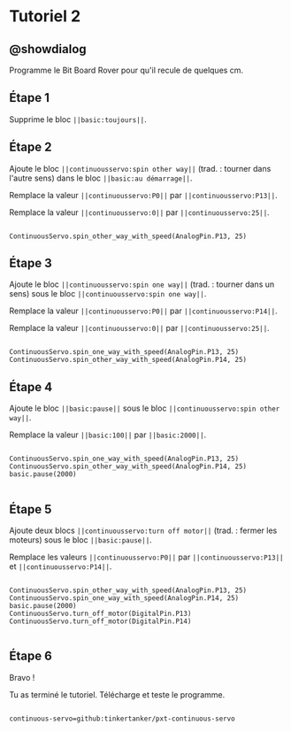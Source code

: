 # Tutoriel 2

## @showdialog

Programme le Bit Board Rover pour qu'il recule de quelques cm.

## Étape 1

Supprime le bloc ``||basic:toujours||``.

## Étape 2

Ajoute le bloc ``||continuousservo:spin other way||`` (trad. : tourner dans l'autre sens) dans le bloc ``||basic:au démarrage||``.

Remplace la valeur ``||continuousservo:P0||`` par ``||continuousservo:P13||``.

Remplace la valeur ``||continuousservo:0||`` par ``||continuousservo:25||``.

```blocks

ContinuousServo.spin_other_way_with_speed(AnalogPin.P13, 25)

```
## Étape 3

Ajoute le bloc ``||continuousservo:spin one way||`` (trad. : tourner dans un sens) sous le bloc ``||continuousservo:spin one way||``.

Remplace la valeur ``||continuousservo:P0||`` par ``||continuousservo:P14||``.

Remplace la valeur ``||continuousservo:0||`` par ``||continuousservo:25||``.

```blocks

ContinuousServo.spin_one_way_with_speed(AnalogPin.P13, 25)
ContinuousServo.spin_other_way_with_speed(AnalogPin.P14, 25)

```

## Étape 4

Ajoute le bloc ``||basic:pause||`` sous le bloc ``||continuousservo:spin other way||``.

Remplace la valeur ``||basic:100||`` par ``||basic:2000||``.

```blocks

ContinuousServo.spin_one_way_with_speed(AnalogPin.P13, 25)
ContinuousServo.spin_other_way_with_speed(AnalogPin.P14, 25)
basic.pause(2000)


```

## Étape 5

Ajoute deux blocs ``||continuousservo:turn off motor||`` (trad. : fermer les moteurs) sous le bloc ``||basic:pause||``.

Remplace les valeurs ``||continuousservo:P0||`` par ``||continuousservo:P13||`` et ``||continuousservo:P14||``.

```blocks

ContinuousServo.spin_other_way_with_speed(AnalogPin.P13, 25)
ContinuousServo.spin_one_way_with_speed(AnalogPin.P14, 25)
basic.pause(2000)
ContinuousServo.turn_off_motor(DigitalPin.P13)
ContinuousServo.turn_off_motor(DigitalPin.P14)


```
## Étape 6

Bravo !

Tu as terminé le tutoriel. Télécharge et teste le programme.

```package

continuous-servo=github:tinkertanker/pxt-continuous-servo

```
